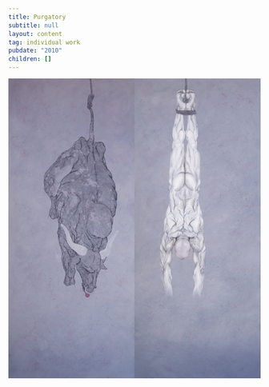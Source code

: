 ```yaml
---
title: Purgatory
subtitle: null
layout: content
tag: individual work
pubdate: "2010"
children: []
---
```

![Purgatory, 2010, oil and acrylic on canvas, 60 x 84 in.](/assets/img/purgatory.jpeg)